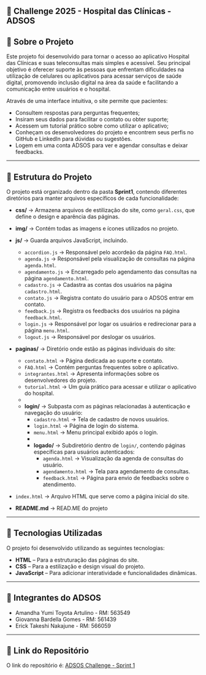 ## 🏥 Challenge 2025 - Hospital das Clínicas - ADSOS

## 📌 Sobre o Projeto
Este projeto foi desenvolvido para tornar o acesso ao aplicativo Hospital das Clínicas e suas teleconsultas mais simples e acessível. Seu principal objetivo é oferecer suporte às pessoas que enfrentam dificuldades na utilização de celulares ou aplicativos para acessar serviços de saúde digital, promovendo inclusão digital na área da saúde e facilitando a comunicação entre usuários e o hospital.

Através de uma interface intuitiva, o site permite que pacientes:
- Consultem respostas para perguntas frequentes;
- Insiram seus dados para facilitar o contato ou obter suporte;
- Acessem um tutorial prático sobre como utilizar o aplicativo;
- Conheçam os desenvolvedores do projeto e encontrem seus perfis no GitHub e LinkedIn para dúvidas ou sugestões.
- Logem em uma conta ADSOS para ver e agendar consultas e deixar feedbacks.

---

## 📁 Estrutura do Projeto  
O projeto está organizado dentro da pasta **Sprint1**, contendo diferentes diretórios para manter arquivos específicos de cada funcionalidade:

- **css/** → Armazena arquivos de estilização do site, como `geral.css`, que define o design e aparência das páginas.

- **img/** → Contém todas as imagens e ícones utilizados no projeto.
  
- **js/** → Guarda arquivos JavaScript, incluindo.
    - `accordion.js` → Responsável pelo acordeão da página `FAQ.html`.  
    - `agenda.js` → Responsável pela visualização de consultas na página `agenda.html`.  
    - `agendamento.js` → Encarregado pelo agendamento das consultas na página `agendamento.html`.  
    - `cadastro.js` → Cadastra as contas dos usuários na página `cadastro.html`.
    - `contato.js` → Registra contato do usuário para o ADSOS entrar em contato.
    - `feedback.js` → Registra os feedbacks dos usuários na página `feedback.html`.
    - `login.js` → Responsável por logar os usuários e redirecionar para a página `menu.html`.
    - `logout.js` → Responsável por deslogar os usuários.
 
- **paginas/** → Diretório onde estão as páginas individuais do site:
    - `contato.html` → Página dedicada ao suporte e contato.  
    - `FAQ.html` → Contém perguntas frequentes sobre o aplicativo.  
    - `integrantes.html` → Apresenta informações sobre os desenvolvedores do projeto.  
    - `tutorial.html` → Um guia prático para acessar e utilizar o aplicativo do hospital.
    - 
    - **login/** → Subpasta com as páginas relacionadas à autenticação e navegação do usuário:
        - `cadastro.html` → Tela de cadastro de novos usuários.
        - `login.html` → Página de login do sistema.
        - `menu.html` → Menu principal exibido após o login.
        - 
        - **logado/** → Subdiretório dentro de `login/`, contendo páginas específicas para usuários autenticados:
            - `agenda.html` → Visualização da agenda de consultas do usuário.
            - `agendamento.html` → Tela para agendamento de consultas.
            - `feedback.html` → Página para envio de feedbacks sobre o atendimento.

- `index.html` → Arquivo HTML que serve como a página inicial do site.

- **README.md** → READ.ME do projeto

---

## 🚀 Tecnologias Utilizadas
O projeto foi desenvolvido utilizando as seguintes tecnologias:
- **HTML** – Para a estruturação das páginas do site.
- **CSS** – Para a estilização e design visual do projeto.
- **JavaScript** – Para adicionar interatividade e funcionalidades dinâmicas.

---

## 👥 Integrantes do ADSOS
- Amandha Yumi Toyota Artulino - RM: 563549
- Giovanna Bardella Gomes - RM: 561439
- Erick Takeshi Nakajune - RM: 566059

---

## 🔗 Link do Repositório
O link do repositório é: [ADSOS Challenge - Sprint 1](https://github.com/ADSOSchallenge/Sprint1.git)
